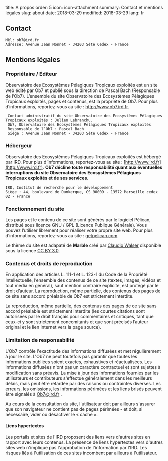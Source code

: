 title: A propos
order: 5
icon: icon-attachment
summary: Contact et mentions légales
slug: about
date: 2018-03-29
modified: 2018-03-29
lang: fr


## Contact

	Mèl: ob7@ird.fr
	Adresse: Avenue Jean Monnet - 34203 Sète Cedex - France

## Mentions légales

### Propriétaire / Éditeur

Observatoire des Ecosystèmes Pélagiques Tropicaux exploités est un site web édité par Ob7 et publié sous la direction de Pascal Bach (Responsable de l’Ob7). L’ensemble du site Observatoire des Ecosystèmes Pélagiques Tropicaux exploités, pages et contenus, est la propriété de Ob7. Pour plus d’informations, reportez-vous au site : http://www.ob7.ird.fr.

	 Contact administratif du site Observatoire des Ecosystèmes Pélagiques Tropicaux exploités : Julien Lebranchu.
	 Ob7, Observatoire des Ecosystèmes Pélagiques Tropicaux exploités
	 Responsable de l’Ob7 : Pascal Bach
	 Siège : Avenue Jean Monnet - 34203 Sète Cedex - France


### Hébergeur

Observatoire des Ecosystèmes Pélagiques Tropicaux exploités est hébergé par IRD. Pour plus d’informations, reportez-vous au site : [http://www.ird.fr](http://www.ird.fr).
**Ob7 décline toute responsabilité quant aux éventuelles interruptions du site Observatoire des Ecosystèmes Pélagiques Tropicaux exploités et de ses services.**  

	IRD, Institut de recherche pour le développement
	Siège : 44, boulevard de Dunkerque, CS 90009 - 13572 Marseille cedex 02 - France


### Fonctionnement du site

Les pages et le contenu de ce site sont générés par le logiciel Pélican, distribué sous licence GNU / GPL (Licence Publique Générale). Vous pouvez l’utiliser librement pour réaliser votre propre site web. Pour plus d’informations, reportez-vous au site : [getpelican.com](http://docs.getpelican.com/en/stable/index.html).

Le thème du site est adapaté de **Marble** créé par [Claudio Walser](https://github.com/claudio-walser) disponible sous la licence [CC BY 3.0](https://creativecommons.org/licenses/by/3.0/).

### Contenus et droits de reproduction

En application des articles L. 111-1 et L. 123-1 du Code de la Propriété Intellectuelle, l’ensemble des contenus de ce site (textes, images, vidéos et tout média en général), sauf mention contraire explicite, est protégé par le droit d’auteur. La reproduction, même partielle, des contenus des pages de ce site sans accord préalable de Ob7 est strictement interdite.

La reproduction, même partielle, des contenus des pages de ce site sans accord préalable est strictement interdite (les courtes citations sont autorisées par le droit français pour commentaires et critiques, tant que ceux-ci y sont strictement concomitants et que sont précisés l’auteur original et le lien Internet vers la page source).

### Limitation de responsabilité

L'Ob7 contrôle l'exactitude des informations diffusées et met régulièrement à jour le site. L'Ob7 ne peut toutefois pas garantir que toutes les informations publiées soient exactes, exhaustives et réactualisées. Les informations diffusées n'ont pas un caractère contractuel et sont sujettes à modification sans préavis.
La mise à jour des informations fournies par les utilisateurs et contributeurs s'effectue généralement dans les meilleurs délais, mais peut être retardée par des raisons ou contraintes diverses. Les erreurs, les omissions, les informations périmées et les liens brisés peuvent être signalés à Ob7@ird.fr .

Au cours de la consultation du site, l'utilisateur doit par ailleurs s'assurer que son navigateur ne contient pas de pages périmées - et doit, si nécessaire, vider ou désactiver le « cache ».
 
#### Liens hypertextes

Les portails et sites de l'IRD proposent des liens vers d'autres sites en rapport avec leurs contenus. La présence de liens hypertextes vers d'autres sites web n'implique pas l'approbation de l'information par l'IRD. Les risques liés à l'utilisation de ces sites incombent par ailleurs à l'utilisateur.

